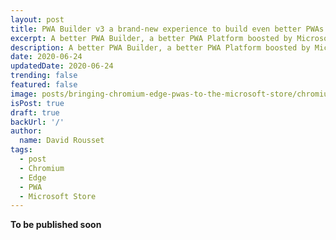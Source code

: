 ```yaml
---
layout: post
title: PWA Builder v3 a brand-new experience to build even better PWAs
excerpt: A better PWA Builder, a better PWA Platform boosted by Microsoft Edge, a better OS to run your PWAs on.
description: A better PWA Builder, a better PWA Platform boosted by Microsoft Edge, a better OS to run your PWAs on.
date: 2020-06-24
updatedDate: 2020-06-24
trending: false
featured: false
image: posts/bringing-chromium-edge-pwas-to-the-microsoft-store/chromium.png
isPost: true
draft: true
backUrl: '/'
author:
  name: David Rousset 
tags:
  - post
  - Chromium
  - Edge
  - PWA
  - Microsoft Store
---
```


**To be published soon**